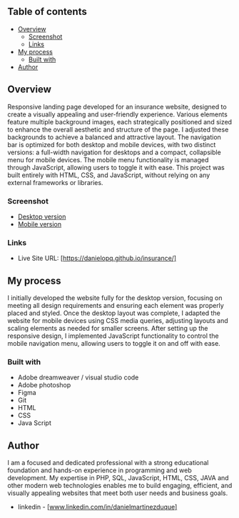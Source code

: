 ## Table of contents

- [Overview](#overview)
  - [Screenshot](#screenshot)
  - [Links](#links)
- [My process](#my-process)
  - [Built with](#built-with)
- [Author](#author)

## Overview

Responsive landing page developed for an insurance website, designed to create a visually appealing and user-friendly experience. Various elements feature multiple background images, each strategically positioned and sized to enhance the overall aesthetic and structure of the page. I adjusted these backgrounds to achieve a balanced and attractive layout. The navigation bar is optimized for both desktop and mobile devices, with two distinct versions: a full-width navigation for desktops and a compact, collapsible menu for mobile devices. The mobile menu functionality is managed through JavaScript, allowing users to toggle it with ease. This project was built entirely with HTML, CSS, and JavaScript, without relying on any external frameworks or libraries.

### Screenshot

- [Desktop version](https://github.com/danielopq/insurance/blob/main/screenshots/desktop.jpg)
- [Mobile version](https://github.com/danielopq/insurance/blob/main/screenshots/mobile.jpg)

### Links

- Live Site URL: [https://danielopq.github.io/insurance/]

## My process

I initially developed the website fully for the desktop version, focusing on meeting all design requirements and ensuring each element was properly placed and styled. Once the desktop layout was complete, I adapted the website for mobile devices using CSS media queries, adjusting layouts and scaling elements as needed for smaller screens. After setting up the responsive design, I implemented JavaScript functionality to control the mobile navigation menu, allowing users to toggle it on and off with ease.

### Built with

- Adobe dreamweaver / visual studio code
- Adobe photoshop
- Figma
- Git
- HTML
- CSS
- Java Script

## Author

I am a focused and dedicated professional with a strong educational foundation and hands-on experience in programming and web development. My expertise in PHP, SQL, JavaScript, HTML, CSS, JAVA and other modern web technologies enables me to build engaging, efficient, and visually appealing websites that meet both user needs and business goals.

- linkedin - [www.linkedin.com/in/danielmartinezduque]

